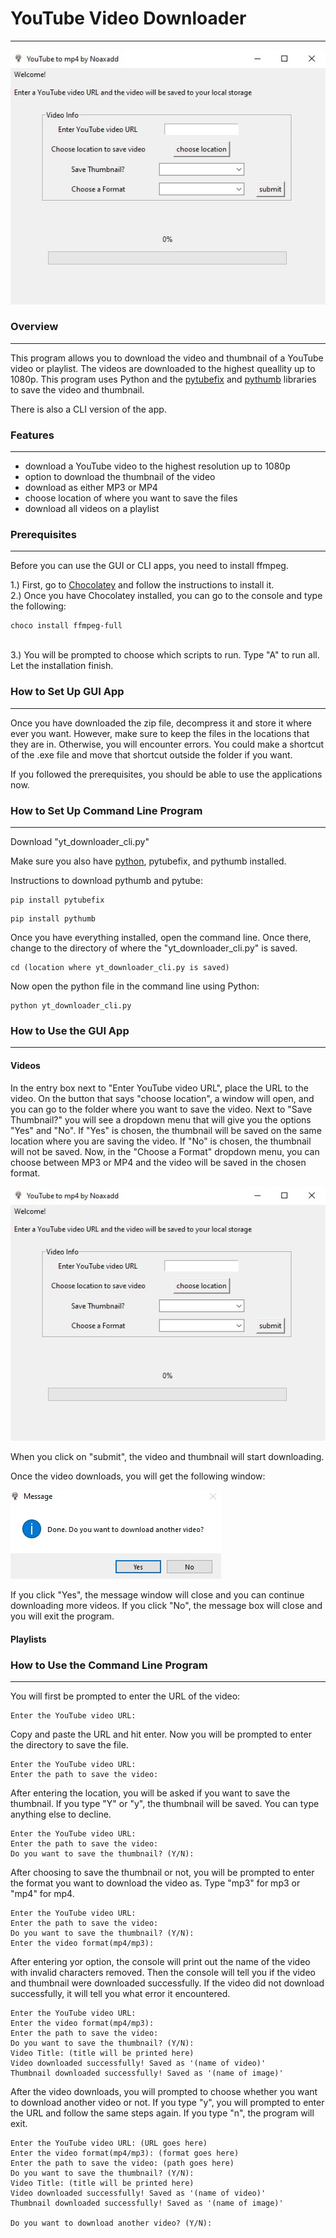 # YouTube Video Downloader

---

<p>
    <img src="markdown files/window.jpg">
</p>

### Overview

---

This program allows you to download the video and thumbnail of a YouTube video or playlist. The videos are downloaded to the highest queallity up to 1080p. 
This program uses Python and the  [pytubefix](https://pytubefix.readthedocs.io/en/latest/) and [pythumb](https://pypi.org/project/pythumb/) libraries to save the video and thumbnail. 

There is also a CLI version of the app.


### Features 

---

* download a YouTube video to the highest resolution up to 1080p
* option to download the thumbnail of the video
* download as either MP3 or MP4
* choose location of where you want to save the files
* download all videos on a playlist

### Prerequisites
---
Before you can use the GUI or CLI apps, you need to install ffmpeg.
<br>

1.) First, go to [Chocolatey](https://chocolatey.org/install) and follow the instructions to install it.
<br>
2.) Once you have Chocolatey installed, you can go to the console and type the following:
```shell
choco install ffmpeg-full
```
<br>
3.) You will be prompted to choose which scripts to run. Type "A" to run all. Let the installation finish. 
<br>

### How to Set Up GUI App

---

Once you have downloaded the zip file, decompress it and store it where ever you want. 
However, make sure to keep the files in the locations that they are in. Otherwise, you will encounter errors. 
You could make a shortcut of the .exe file and move that shortcut outside the folder if you want.
<br>

If you followed the prerequisites, you should be able to use the applications now. 

### How to Set Up Command Line Program

---

Download "yt_downloader_cli.py"

Make sure you also have [python](https://www.python.org/downloads/), pytubefix, and pythumb installed.

Instructions to download pythumb and pytube:

```shell
pip install pytubefix
```

```shell
pip install pythumb
```

Once you have everything installed, open the command line. Once there, 
change to the directory of where the "yt_downloader_cli.py" is saved.

```shell
cd (location where yt_downloader_cli.py is saved)
```

Now open the python file in the command line using Python:
```shell
python yt_downloader_cli.py
```

### How to Use the GUI App

---

#### Videos

In the entry box next to "Enter YouTube video URL", place the URL to the video.
On the button that says "choose location", a window will open,
and you can go to the folder where you want to save the video. 
Next to "Save Thumbnail?" you will see a dropdown menu that will give you the options
"Yes" and "No". If "Yes" is chosen, the thumbnail will be saved on the same location 
where you are saving the video. If "No" is chosen, the thumbnail will not be saved. 
Now, in the "Choose a Format" dropdown menu, you can choose between MP3 or MP4 and the video will be saved in the chosen format. 

<p>
    <img src="markdown files/window.jpg">
</p>

When you click on "submit", the video and thumbnail will start downloading.

Once the video downloads, you will get the following window:

<p>
    <img src="markdown files/message box.jpg">
</p>


If you click "Yes", the message window will close and you can continue downloading more videos.
If you click "No", the message box will close and you will exit the program.

#### Playlists



### How to Use the Command Line Program

---

You will first be prompted to enter the URL of the video:
```shell
Enter the YouTube video URL: 
```
Copy and paste the URL and hit enter. 
Now you will be prompted to enter the directory to save the file.
```shell
Enter the YouTube video URL: 
Enter the path to save the video: 
```
After entering the location, you will be asked if you want to save the thumbnail.
If you type "Y" or "y", the thumbnail will be saved. You can type anything else to decline. 
```shell
Enter the YouTube video URL: 
Enter the path to save the video: 
Do you want to save the thumbnail? (Y/N):
```
After choosing to save the thumbnail or not, you will be prompted to enter the format you
want to download the video as. Type "mp3" for mp3 or "mp4" for mp4.
```shell
Enter the YouTube video URL: 
Enter the path to save the video: 
Do you want to save the thumbnail? (Y/N):
Enter the video format(mp4/mp3): 
```
After entering yor option, the console will print out the name of the video with invalid characters removed. 
Then the console will tell you if the video and thumbnail were downloaded successfully. 
If the video did not download successfully, it will tell you what error it encountered. 
```shell
Enter the YouTube video URL: 
Enter the video format(mp4/mp3): 
Enter the path to save the video: 
Do you want to save the thumbnail? (Y/N):
Video Title: (title will be printed here)
Video downloaded successfully! Saved as '(name of video)'
Thumbnail downloaded successfully! Saved as '(name of image)'
```

After the video downloads, you will prompted to choose whether you want to download another video or not.
If you type "y", you will prompted to enter the URL and follow the same steps again. If you type "n", the 
program will exit. 
```shell
Enter the YouTube video URL: (URL goes here)
Enter the video format(mp4/mp3): (format goes here)
Enter the path to save the video: (path goes here)
Do you want to save the thumbnail? (Y/N):
Video Title: (title will be printed here)
Video downloaded successfully! Saved as '(name of video)'
Thumbnail downloaded successfully! Saved as '(name of image)'

Do you want to download another video? (Y/N):
```